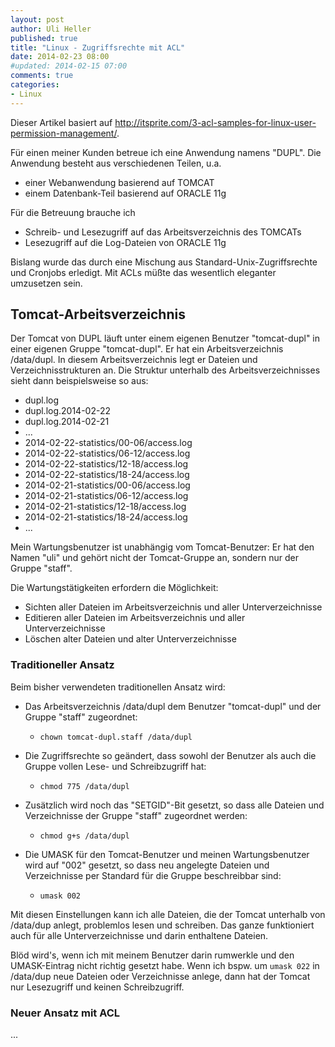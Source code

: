 ```yaml
---
layout: post
author: Uli Heller
published: true
title: "Linux - Zugriffsrechte mit ACL"
date: 2014-02-23 08:00
#updated: 2014-02-15 07:00
comments: true
categories: 
- Linux
---
```


Dieser Artikel basiert auf
<http://itsprite.com/3-acl-samples-for-linux-user-permission-management/>.

Für einen meiner Kunden betreue ich eine Anwendung namens "DUPL".
Die Anwendung besteht aus verschiedenen Teilen, u.a.

* einer Webanwendung basierend auf TOMCAT
* einem Datenbank-Teil basierend auf ORACLE 11g

Für die Betreuung brauche ich 

* Schreib- und Lesezugriff auf das Arbeitsverzeichnis des TOMCATs
* Lesezugriff auf die Log-Dateien von ORACLE 11g

Bislang wurde das durch eine Mischung aus Standard-Unix-Zugriffsrechte
und Cronjobs erledigt. Mit ACLs müßte das wesentlich eleganter umzusetzen
sein.

<!-- more -->

Tomcat-Arbeitsverzeichnis
-------------------------

Der Tomcat von DUPL läuft unter einem eigenen Benutzer "tomcat-dupl" in
einer eigenen Gruppe "tomcat-dupl".
Er hat ein Arbeitsverzeichnis /data/dupl.
In diesem Arbeitsverzeichnis legt er Dateien und Verzeichnisstrukturen
an. Die Struktur unterhalb des Arbeitsverzeichnisses sieht dann beispielsweise
so aus:

* dupl.log
* dupl.log.2014-02-22
* dupl.log.2014-02-21
* ...
* 2014-02-22-statistics/00-06/access.log
* 2014-02-22-statistics/06-12/access.log
* 2014-02-22-statistics/12-18/access.log
* 2014-02-22-statistics/18-24/access.log
* 2014-02-21-statistics/00-06/access.log
* 2014-02-21-statistics/06-12/access.log
* 2014-02-21-statistics/12-18/access.log
* 2014-02-21-statistics/18-24/access.log
* ...

Mein Wartungsbenutzer ist unabhängig vom Tomcat-Benutzer: Er hat den
Namen "uli" und gehört nicht der Tomcat-Gruppe an, sondern nur der Gruppe
"staff".

Die Wartungstätigkeiten erfordern die Möglichkeit:

* Sichten aller Dateien im Arbeitsverzeichnis und aller Unterverzeichnisse
* Editieren aller Dateien im Arbeitsverzeichnis und aller Unterverzeichnisse
* Löschen alter Dateien und alter Unterverzeichnisse

### Traditioneller Ansatz

Beim bisher verwendeten traditionellen Ansatz wird:

* Das Arbeitsverzeichnis /data/dupl dem Benutzer "tomcat-dupl" und der
  Gruppe "staff" zugeordnet:

    * `chown tomcat-dupl.staff /data/dupl`

* Die Zugriffsrechte so geändert, dass sowohl der Benutzer als auch die
  Gruppe vollen Lese- und Schreibzugriff hat:

    * `chmod 775 /data/dupl`

* Zusätzlich wird noch das "SETGID"-Bit gesetzt, so dass alle Dateien und
  Verzeichnisse der Gruppe "staff" zugeordnet werden:

    * `chmod g+s /data/dupl`

* Die UMASK für den Tomcat-Benutzer und meinen Wartungsbenutzer wird auf
  "002" gesetzt, so dass neu angelegte Dateien und Verzeichnisse per
  Standard für die Gruppe beschreibbar sind:

    * `umask 002`

Mit diesen Einstellungen kann ich alle Dateien, die der Tomcat unterhalb
von /data/dup anlegt, problemlos lesen und schreiben. Das ganze funktioniert
auch für alle Unterverzeichnisse und darin enthaltene Dateien.

Blöd wird's, wenn ich mit meinem Benutzer darin rumwerkle und den
UMASK-Eintrag nicht richtig gesetzt habe. Wenn ich bspw. um `umask 022`
in /data/dup neue Dateien oder Verzeichnisse anlege, dann hat
der Tomcat nur Lesezugriff und keinen Schreibzugriff.

### Neuer Ansatz mit ACL

...

